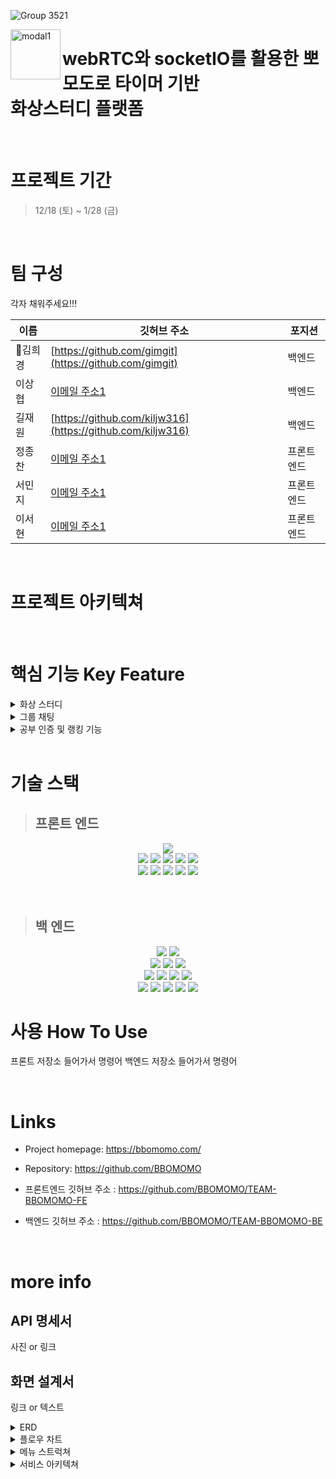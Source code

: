 ![Group 3521](https://user-images.githubusercontent.com/63698668/151089660-ee990ae6-6c70-40f8-a872-68687c05a6b9.png)

<!-- 서비스 간략설명  -->

<img width="80" alt="modal1" src="https://user-images.githubusercontent.com/87928719/151091148-ea42c383-d8b0-453f-a2da-e852340e3cdc.png" align="left">
<h1 align="left"> webRTC와 socketIO를 활용한 뽀모도로 타이머 기반<br/>화상스터디 플랫폼</h1>

<br>

# 프로젝트 기간

>12/18 (토) ~ 1/28 (금)

<br>

# 팀 구성

각자 채워주세요!!!

| 이름     | 깃허브 주소                                                | 포지션     |
| -------- | ---------------------------------------------------------- | ---------- |
| 🔰김희경 | [https://github.com/gimgit](https://github.com/gimgit) | 백엔드     |
| 이상협   | [이메일 주소1](이메일주소@example.com)                     | 백엔드     |
| 길재원   | [https://github.com/kiljw316](https://github.com/kiljw316) | 백엔드     |
| 정종찬   | [이메일 주소1](이메일주소@example.com)                     | 프론트엔드 |
| 서민지   | [이메일 주소1](이메일주소@example.com)                     | 프론트엔드 |
| 이서현   | [이메일 주소1](이메일주소@example.com)                     | 프론트엔드 |

<br>

# 프로젝트 아키텍쳐



<br>

# 핵심 기능 Key Feature

<details>
<summary>화상 스터디</summary>
<div markdown="1">
webRTC를 활용하여 본인의 화면을 송출하는 동시에 다른 유저의 집중하는 모습을 실시간으로 확인
</div>
</details>

<details>
<summary>그룹 채팅</summary>
<div markdown="1">
소켓 통신을 바탕으로 공부 시간과 쉬는 시간이 명확하게 구분되어 공부에 방해가 되지 않도록 쉬는 시간에만 사용 가능한 그룹 채팅
</div>
</details>

<details>
<summary>공부 인증 및 랭킹 기능</summary>
<div markdown="1">
매일 09:00 기준 DB에 저장된 공부 시간을 
주간 랭킹 일간 랭킹 공부 인증 
</div>
</details>

<br>

# 기술 스택

> ## 프론트 엔드

<p align="center">
<img src="https://img.shields.io/badge/github-181717?style=for-the-badge&logo=github&logoColor=white">
<br>
<img src="https://img.shields.io/badge/html-E34F26?style=for-the-badge&logo=html5&logoColor=white">
<img src="https://img.shields.io/badge/css-1572B6?style=for-the-badge&logo=css3&logoColor=white">
<img src="https://img.shields.io/badge/javascript-F7DF1E?style=for-the-badge&logo=javascript&logoColor=black">
<img src="https://img.shields.io/badge/React-61DAFB?style=for-the-badge&logo=React&logoColor=black">
<img src="https://img.shields.io/badge/Redux-764ABC?style=for-the-badge&logo=Redux&logoColor=white">
<br>
<img src="https://img.shields.io/badge/WebRTC-333333?style=for-the-badge&logo=WebRTC&logoColor=white">
<img src="https://img.shields.io/badge/Socket.io-010101?style=for-the-badge&logo=Socket.io&logoColor=white">
<img src="https://img.shields.io/badge/CloudFront-D05C4B?style=for-the-badge&logo=CloudFront&logoColor=white">
<img src="https://img.shields.io/badge/Route53-E68B49?style=for-the-badge&logo=Route53s&logoColor=white">
<img src="https://img.shields.io/badge/S3-569A31?style=for-the-badge&logo=S3&logoColor=white">
<br>
<br>
<br>

> ## 백 엔드

<p align="center">
<img src="https://img.shields.io/badge/MySQL-4479A1?style=for-the-badge&logo=MySQL&logoColor=white">
<img src="https://img.shields.io/badge/sequelize-52B0E7?style=for-the-badge&logo=sequelize&logoColor=white">
<br>
<img src="https://img.shields.io/badge/Node-339933?style=for-the-badge&logo=Node.js&logoColor=white">
<img src="https://img.shields.io/badge/express-339933?style=for-the-badge&logo=express&logoColor=white">
<img src="https://img.shields.io/badge/Express Validator-6702AB?style=for-the-badge&logo=expresss-validator&logoColor=white">
<br>
<img src="https://img.shields.io/badge/WebRTC-333333?style=for-the-badge&logo=WebRTC&logoColor=white">
<img src="https://img.shields.io/badge/Socket.io-010101?style=for-the-badge&logo=Socket.io&logoColor=white">
<img src="https://img.shields.io/badge/github-181717?style=for-the-badge&logo=github&logoColor=white">
<img src="https://img.shields.io/badge/bcrypt-555555?style=for-the-badge&logo=bcrypt&logoColor=white">
<br>
 <img src="https://img.shields.io/badge/cors-FF253F?style=for-the-badge&logo=cors&logoColor=white">
 <img src="https://img.shields.io/badge/jwt-FB015B?style=for-the-badge&logo=jwt&logoColor=white">
 <img src="https://img.shields.io/badge/multer-BEF5A4?style=for-the-badge&logo=multer&logoColor=black">
<img src="https://img.shields.io/badge/passport-33D875?style=for-the-badge&logo=passport&logoColor=white">
<img src="https://img.shields.io/badge/AWS SDK-E68B49?style=for-the-badge&logo=AWS SDK&logoColor=white">

<br>

# 사용 How To Use

프론트 저장소 들어가서 명령어
백엔드 저장소 들어가서 명령어

<br>

# Links

- Project homepage: https://bbomomo.com/
- Repository: https://github.com/BBOMOMO

- 프론트엔드 깃허브 주소 : https://github.com/BBOMOMO/TEAM-BBOMOMO-FE
- 백엔드 깃허브 주소 : https://github.com/BBOMOMO/TEAM-BBOMOMO-BE


<br>


# more info

## API 명세서

사진 or 링크

## 화면 설계서

링크 or 텍스트

<details>
<summary>ERD</summary>
<div markdown="1">

![ERD](https://user-images.githubusercontent.com/87928719/151114225-8c6cf0fd-a790-487e-ae87-3c0eed3d0791.PNG)

</div>
</details>

<!-- 플로우 차트  -->
<details>
<summary>플로우 차트</summary>
<div markdown="1">

![flow_chart_bbomomo](https://user-images.githubusercontent.com/63698668/151087747-eca18099-6022-4141-9426-1c4e3967d7b8.jpg)

</div>
</details>

<!-- 메뉴 스트럭쳐  -->
<details>
<summary>메뉴 스트럭쳐</summary>
<div markdown="1">

![Menu Structure](https://user-images.githubusercontent.com/87928719/151090653-8b9ee168-802b-4901-bba9-89dc381f2279.png)

</div>
</details>

<!-- 아키텍쳐  -->
<details>
<summary>서비스 아키텍쳐</summary>
<div markdown="1">

![아키텍쳐](https://user-images.githubusercontent.com/87928719/151095738-1be7f0ef-5fc9-41b2-9b7d-dad6d0bad81a.png)

</div>
</details>
